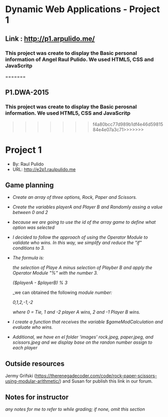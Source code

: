 # Dynamic Web Applications - Project 1

## Link : http://p1.arpulido.me/

### This project was create to display the Basic personal information of Angel Raul Pulido. We used HTML5, CSS and JavaScritp
=======
## P1.DWA-2015
### This project was create to display the Basic perosnal information. We used HTML5, CSS and JavaScritp
>>>>>>> f4a80bcc77d989b1df4e46d5981584e4e07a3c71>>>>>>>

# Project 1
+ By: Raul Pulido
+ URL: <http://e2p1.raulpulido.me>

## Game planning

+ _Create an array of three options, Rock, Paper and Scissors._
+ _Create the variables playerA and Player B and Randomly assing a value between 0 and 2_
+ _because we are going to use the id of the array game to define what option was selected_
+ _I decided to follow the approach of using the Operator Module to validate who wins. In this way, we simplify and reduce the "if" conditions to 3._
+ _The formula is:_
   
   _the selection of Playe A minus selection of Playber B and apply  the Operator Module "%" with the number 3._
    
  _($playerA - $playerB) % 3_
  
  _we can obtained the following _module number:_
  
  _0,1,2,-1,-2_
  
  _where  0 = Tie,  1 and -2  player A wins, 2 and -1 Player B wins._
+ _I create a function that receives the variable $gameModCalculation and evaluate who wins._
+ _Additional, we have en el folder 'images'  rock.jpeg, paper.jpeg, and scissors.jpeg and we display base on the randon number assign to each player_


## Outside resources
Jermy Grifski  (https://therenegadecoder.com/code/rock-paper-scissors-using-modular-arithmetic/) and Susan for publish this link in our forum.


## Notes for instructor
*any notes for me to refer to while grading; if none, omit this section*
